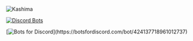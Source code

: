 ![Kashima](https://preview.ibb.co/gCHNzH/Kashima_Kantai_Collection_full_1974001.jpg")

[![Discord Bots](https://discordbots.org/api/widget/424137718961012737.svg)](https://discordbots.org/bot/424137718961012737)

[![Bots for Discord](https://botsfordiscord.com/api/v1/bots/424137718961012737/embed?)](https://botsfordiscord.com/bot/424137718961012737)
